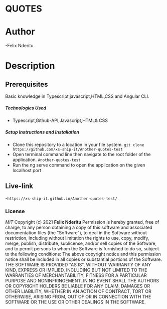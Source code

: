 # QUOTES
# Author
-Felix Nderitu.
# Description

## Prerequisites
Basic  knowledge in Typescript,javascript,HTML,CSS and Angular CLI.
##### Technologies Used
- Typescript,Github-API,Javascript,HTML& CSS
##### Setup Instructions and Installation
- Clone this repository to a location in your file system. `git clone https://github.com/xs-ship-it/Another-quotes-test`
- Open terminal command line then navigate to the root folder of the application. `Another-quotes-test`
- Run the ng serve command to open the application on the given localhost port
## Live-link
-`https://xs-ship-it.github.io/Another-quotes-test/`
### License
*MIT*
Copyright (c) 2021 **Felix Nderitu**
Permission is hereby granted, free of charge, to any person obtaining a copy of this software and associated documentation files (the "Software"), to deal in the Software without restriction, including without limitation the rights to use, copy, modify, merge, publish, distribute, sublicense, and/or sell copies of the Software, and to permit persons to whom the Software is furnished to do so, subject to the following conditions:
The above copyright notice and this permission notice shall be included in all copies or substantial portions of the Software.
THE SOFTWARE IS PROVIDED "AS IS", WITHOUT WARRANTY OF ANY KIND, EXPRESS OR IMPLIED, INCLUDING BUT NOT LIMITED TO THE WARRANTIES OF MERCHANTABILITY, FITNESS FOR A PARTICULAR PURPOSE AND NONINFRINGEMENT. IN NO EVENT SHALL THE AUTHORS OR COPYRIGHT HOLDERS BE LIABLE FOR ANY CLAIM, DAMAGES OR OTHER LIABILITY, WHETHER IN AN ACTION OF CONTRACT, TORT OR OTHERWISE, ARISING FROM, OUT OF OR IN CONNECTION WITH THE SOFTWARE OR THE USE OR OTHER DEALINGS IN THE SOFTWARE.
